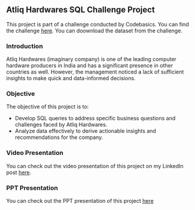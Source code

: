 ## Atliq Hardwares SQL Challenge Project
This project is part of a challenge conducted by Codebasics. You can find the challenge [here](https://codebasics.io/challenge/codebasics-resume-project-challenge/7).
You can doownload the dataset from the challenge.

### Introduction
Atliq Hardwares (imaginary company) is one of the leading computer hardware producers in India and has a significant presence in other countries as well. However, the management noticed a lack of sufficient insights to make quick and data-informed decisions.

### Objective
The objective of this project is to:
- Develop SQL queries to address specific business questions and challenges faced by Atliq Hardwares.
- Analyze data effectively to derive actionable insights and recommendations for the company.

### Video Presentation
You can check out the video presentation of this project on my LinkedIn post [here](https://www.linkedin.com/posts/vannali-tharun-b0ba9a152_dataanalytics-codebasics-hospitalityindustry-activity-7175362807264161793-SxZ6?utm_source=share&utm_medium=member_desktop).

### PPT Presentation
You can check out the PPT presentation of this project [here](https://www.canva.com/design/DAF_rkMkQYA/nE33tRbkc7ijW0_nTFBZrw/edit?utm_content=DAF_rkMkQYA&utm_campaign=designshare&utm_medium=link2&utm_source=sharebutton)
